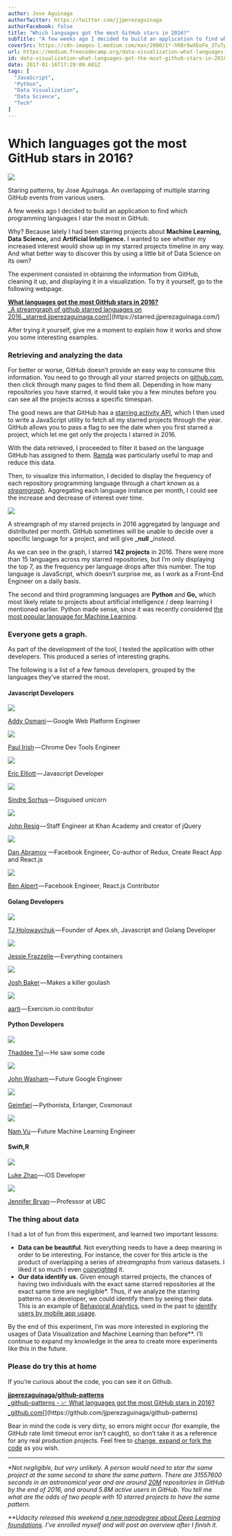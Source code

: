 ```yaml
---
author: Jose Aguinaga
authorTwitter: https://twitter.com/jjperezaguinaga
authorFacebook: false
title: "Which languages got the most GitHub stars in 2016?"
subTitle: "A few weeks ago I decided to build an application to find which programming languages I star the most in GitHub...."
coverSrc: https://cdn-images-1.medium.com/max/2000/1*-hRBr9wXEoFe_3TuTpuDVA.jpeg
url: https://medium.freecodecamp.org/data-visualization-what-languages-got-the-most-github-stars-in-2016-a4e3908a9532
id: data-visualization-what-languages-got-the-most-github-stars-in-2016-a4e3908a9532
date: 2017-01-16T17:29:09.601Z
tags: [
  "JavaScript",
  "Python",
  "Data Visualization",
  "Data Science",
  "Tech"
]
---
```

# Which languages got the most GitHub stars in 2016?







![](https://cdn-images-1.medium.com/max/2000/1*-hRBr9wXEoFe_3TuTpuDVA.jpeg)

Staring patterns, by Jose Aguinaga. An overlapping of multiple starring GitHub events from various users.







A few weeks ago I decided to build an application to find which programming languages I star the most in GitHub.

Why? Because lately I had been starring projects about **Machine Learning, Data Science,** and **Artificial Intelligence.** I wanted to see whether my increased interest would show up in my starred projects timeline in any way. And what better way to discover this by using a little bit of Data Science on its own?

The experiment consisted in obtaining the information from GitHub, cleaning it up, and displaying it in a visualization. To try it yourself, go to the following webpage.

[**What languages got the most GitHub stars in 2016?**  
_A streamgraph of github starred languages on 2016._starred.jjperezaguinaga.com](https://starred.jjperezaguinaga.com/ "https://starred.jjperezaguinaga.com/")[](https://starred.jjperezaguinaga.com/)

After trying it yourself, give me a moment to explain how it works and show you some interesting examples.

### Retrieving and analyzing the data

For better or worse, GitHub doesn’t provide an easy way to consume this information. You need to go through all your starred projects on [github.com](https://github.com/jjperezaguinaga?tab=stars), then click through many pages to find them all. Depending in how many repositories you have starred, it would take you a few minutes before you can see all the projects across a specific timespan.

The good news are that GitHub has a [starring activity API](https://developer.github.com/v3/activity/starring/), which I then used to write a JavaScript utility to fetch all my starred projects through the year. GitHub allows you to pass a flag to see the date when you first starred a project, which let me get only the projects I starred in 2016.

With the data retrieved, I proceeded to filter it based on the language GitHub has assigned to them. [Ramda](http://ramdajs.com/) was particularly useful to map and reduce this data.

Then, to visualize this information, I decided to display the frequency of each repository programming language through a chart known as a [_streamgraph_](https://en.wikipedia.org/wiki/Streamgraph)_._ Aggregating each language instance per month, I could see the increase and decrease of interest over time.



![](https://cdn-images-1.medium.com/max/1600/1*WQ3fepXIwBi5NUvJviTHng.png)

A streamgraph of my starred projects in 2016 aggregated by language and distributed per month. GitHub sometimes will be unable to decide over a specific language for a project, and will give **_null _**_instead_.



As we can see in the graph, I starred **142 projects** in 2016\. There were more than 15 languages across my starred repositories, but I’m only displaying the top 7, as the frequency per language drops after this number. The top language is JavaScript, which doesn’t surprise me, as I work as a Front-End Engineer on a daily basis.

The second and third programming languages are **Python** and **Go,** which most likely relate to projects about artificial intelligence / deep learning I mentioned earlier. Python made sense, since it was recently considered [the most popular language for Machine Learning](https://www.ibm.com/developerworks/community/blogs/jfp/entry/What_Language_Is_Best_For_Machine_Learning_And_Data_Science?lang=en).

### Everyone gets a graph.

As part of the development of the tool, I tested the application with other developers. This produced a series of interesting graphs.

The following is a list of a few famous developers, grouped by the languages they’ve starred the most.

#### Javascript Developers







![](https://cdn-images-1.medium.com/max/2000/1*GwVhSylW7DbtDk97b47ytQ.png)

[Addy Osmani](https://medium.com/@addyosmani) — Google Web Platform Engineer





![](https://cdn-images-1.medium.com/max/2000/1*TnPkFM7m4uALb6kdN74Nmw.png)

[Paul Irish](https://medium.com/@paul_irish) — Chrome Dev Tools Engineer





![](https://cdn-images-1.medium.com/max/2000/1*kdermlGYoH9h71IpB3nOAQ.png)

[Eric Elliott](https://medium.com/@_ericelliott) — Javascript Developer





![](https://cdn-images-1.medium.com/max/2000/1*XBfJLcDIGlIB9brjCy05vg.png)

[Sindre Sorhus](https://medium.com/@sindresorhus) — Disguised unicorn





![](https://cdn-images-1.medium.com/max/2000/1*OCd5_UCvg22QFjxxbAb8Pg.png)

[John Resig](https://medium.com/@jeresig) — Staff Engineer at Khan Academy and creator of jQuery





![](https://cdn-images-1.medium.com/max/2000/1*PUIfvXD1EtfUEHGk-XV-OQ.png)

[Dan Abramov](https://medium.com/@dan_abramov) —Facebook Engineer, Co-author of Redux, Create React App and React.js





![](https://cdn-images-1.medium.com/max/2000/1*8TFEv0D9dVTSxHz8r73Bzw.png)

[Ben Alpert](https://github.com/spicyj) — Facebook Engineer, React.js Contributor







#### Golang Developers







![](https://cdn-images-1.medium.com/max/2000/1*XrfpirNF-way8_Z7Lxr4mw.png)

[TJ Holowaychuk](https://medium.com/@tjholowaychuk) — Founder of Apex.sh, Javascript and Golang Developer





![](https://cdn-images-1.medium.com/max/2000/1*woyoilqXgiJXEiID8-lG4A.png)

[Jessie Frazzelle](https://twitter.com/jessfraz) — Everything containers





![](https://cdn-images-1.medium.com/max/2000/1*MaO29q08C02m9OuBAEsZhw.png)

[Josh Baker](https://medium.com/@tidwall) — Makes a killer goulash





![](https://cdn-images-1.medium.com/max/2000/1*j1WQJ8trywsIXE20PKU51w.png)

[aarti](https://github.com/aarti) — Exercism.io contributor







#### Python Developers







![](https://cdn-images-1.medium.com/max/2000/1*1eoCU1uNMmXnQHx-1eZBGA.png)

[Thaddee Tyl](https://medium.com/@espadrine) — He saw some code





![](https://cdn-images-1.medium.com/max/2000/1*KP-2hDdl3QY5-mN2qbTR7g.png)

[John Washam](https://medium.com/@StartupNextDoor) — Future Google Engineer





![](https://cdn-images-1.medium.com/max/2000/1*BE7PmdkT2qXr35xPztwWLQ.png)

[Geimfari](https://medium.com/@likid.geimfari) — Pythonista, Erlanger, Cosmonaut





![](https://cdn-images-1.medium.com/max/2000/1*hmuiymwPqIL9-UCjLjIilg.png)

[Nam Vu](https://medium.com/@zuzoovn) — Future Machine Learning Engineer







#### Swift,R







![](https://cdn-images-1.medium.com/max/2000/1*CWoIfaVrbMqpvKnZAK-uHw.png)

[Luke Zhao](https://github.com/lkzhao) — iOS Developer





![](https://cdn-images-1.medium.com/max/2000/1*Z9gdOx1N18ULSyOdZoQ58A.png)

[Jennifer Bryan](https://github.com/jennybc) — Professor at UBC







### The thing about data

I had a lot of fun from this experiment, and learned two important lessons:

*   **Data can be beautiful**. Not everything needs to have a deep meaning in order to be interesting. For instance, the cover for this article is the product of overlapping a series of _streamgraphs_ from various datasets. I liked it so much I even [copyrighted](https://blockai.com/c/e1jLAq) it.
*   **Our data identify us.** Given enough starred projects, the chances of having two individuals with the exact same starred repositories at the exact same time are negligible*. Thus, if we analyze the starring patterns on a developer, we could identify them by seeing their data. This is an example of [Behavioral Analytics](http://dl.acm.org/citation.cfm?id=2971707&dl=ACM&coll=DL&CFID=716696458&CFTOKEN=32651178), used in the past to [identify users by mobile app usage](http://dl.acm.org/citation.cfm?id=2971707&dl=ACM&coll=DL&CFID=716696458&CFTOKEN=32651178).

By the end of this experiment, I’m was more interested in exploring the usages of Data Visualization and Machine Learning than before**. I’ll continue to expand my knowledge in the area to create more experiments like this in the future.

### Please do try this at home

If you’re curious about the code, you can see it on Github.

[**jjperezaguinaga/github-patterns**  
_github-patterns - 📈 What languages got the most GitHub stars in 2016?_github.com](https://github.com/jjperezaguinaga/github-patterns "https://github.com/jjperezaguinaga/github-patterns")[](https://github.com/jjperezaguinaga/github-patterns)

Bear in mind the code is very dirty, so errors might occur (for example, the GitHub rate limit timeout error isn’t caught), so don’t take it as a reference for any real production projects. Feel free to [change, expand or fork the code](https://github.com/jjperezaguinaga/github-patterns) as you wish.











* * *







_*Not negligible, but very unlikely. A person would need to star the same project at the same second to share the same pattern. There are 31557600 seconds in an astronomical year and are around_ [_20M_](https://octoverse.github.com/) _repositories in GitHub by the end of 2016, and around 5.8M active users in GitHub. You tell me what are the odds of two people with 10 starred projects to have the same pattern._

_**Udacity released this weekend_ [_a new nanodegree about Deep Learning foundations_](https://www.udacity.com/course/deep-learning-nanodegree-foundation--nd101)_. I’ve enrolled myself and will post an overview after I finish it._









